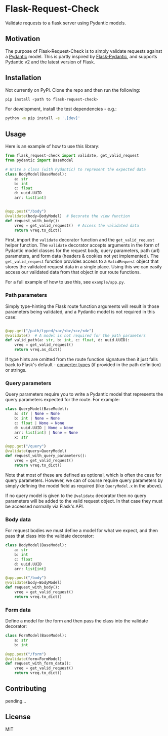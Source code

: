 # Flask-Request-Check

Validate requests to a flask server using Pydantic models.

## Motivation

The purpose of Flask-Request-Check is to simply validate requests against a [Pydantic](https://docs.pydantic.dev/latest/) model. This is partly inspired by [Flask-Pydantic](https://github.com/bauerji/flask-pydantic), and supports Pydantic v2 and the latest version of Flask.

## Installation

Not currently on PyPi. Clone the repo and then run the following:

```sh
pip install <path to flask-request-check>
```

For development, install the test dependencies - e.g.:

```sh
python -m pip install -e '.[dev]'
```

## Usage

Here is an example of how to use this library:

```python
from flask_request-check import validate, get_valid_request
from pydantic import BaseModel

# Write a class (with Pydantic) to represent the expected data
class BodyModel(BaseModel):
    a: str
    b: int
    c: float
    d: uuid.UUID
    arr: list[int]


@app.post("/body")
@validate(body=BodyModel)  # Decorate the view function
def request_with_body():
    vreq = get_valid_request()  # Access the validated data
    return vreq.to_dict()
```

First, import the `validate` decorator function and the `get_valid_request` helper function. The `validate` decorator accepts arguments in the form of Pydantic model classes for the request body, query parameters, path (url) parameters, and form data (headers & cookies not yet implemented). The `get_valid_request` function provides access to a `ValidRequest` object that stores the validated request data in a single place. Using this we can easily access our validated data from that object in our route functions.

For a full example of how to use this, see `example/app.py`.

### Path parameters

Simply type-hinting the Flask route function arguments will result in those parameters being validated, and a Pydantic model is not required in this case:

```python

@app.get("/path/typed/<a>/<b>/<c>/<d>")
@validate()  # A model is not required for the path parameters
def valid_path(a: str, b: int, c: float, d: uuid.UUID):
    vreq = get_valid_request()
    return vreq.as_dict()
```

If type hints are omitted from the route function signature then it just falls back to Flask's default - [converter types](https://flask.palletsprojects.com/en/3.0.x/quickstart/#variable-rules) (if provided in the path definition) or strings.

### Query parameters

Query parameters require you to write a Pydantic model that represents the query parameters expected for the route. For example:

```python
class QueryModel(BaseModel):
    a: str | None = None
    b: int | None = None
    c: float | None = None
    d: uuid.UUID | None = None
    arr: list[int] | None = None
    x: str

@app.get("/query")
@validate(query=QueryModel)
def request_with_query_parameters():
    vreq = get_valid_request()
    return vreq.to_dict()
```

Note that most of these are defined as optional, which is often the case for query parameters. However, we can of course require query parameters by simply defining the model field as required (like `QueryModel.x` in the above).

If no query model is given to the `@validate` decorator then no query parameters will be added to the valid request object. In that case they must be accessed normally via Flask's API.

### Body data

For request bodies we must define a model for what we expect, and then pass that class into the validate decorator:

```python
class BodyModel(BaseModel):
    a: str
    b: int
    c: float
    d: uuid.UUID
    arr: list[int]

@app.post("/body")
@validate(body=BodyModel)
def request_with_body():
    vreq = get_valid_request()
    return vreq.to_dict()
```

### Form data

Define a model for the form and then pass the class into the validate decorator:

```python
class FormModel(BaseModel):
    a: str
    b: int

@app.post("/form")
@validate(form=FormModel)
def request_with_form_data():
    vreq = get_valid_request()
    return vreq.to_dict()

```

## Contributing

pending...

## License

MIT
